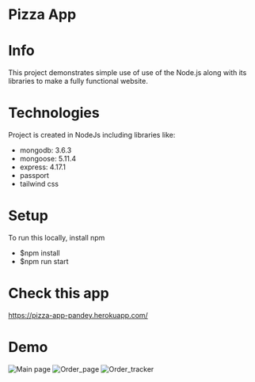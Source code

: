 # Pizza App
# Info
This project demonstrates simple use of use of the Node.js along with its libraries to make a fully functional website.
# Technologies
Project is created in NodeJs including libraries like:
* mongodb: 3.6.3
* mongoose: 5.11.4
* express: 4.17.1
* passport
* tailwind css
# Setup
To run this locally, install npm
* $npm install
* $npm run start
# Check this app
https://pizza-app-pandey.herokuapp.com/
# Demo
![Main page](https://user-images.githubusercontent.com/86964094/127667546-afd58c17-e99d-4249-ac00-a144232b6514.JPG)
![Order_page](https://user-images.githubusercontent.com/86964094/127667551-1a25418a-e803-440e-9517-ba4230c3a749.JPG)
![Order_tracker](https://user-images.githubusercontent.com/86964094/127667553-c7609882-ffd6-4468-a4b7-35ee66e1f7db.JPG)

